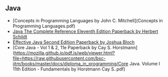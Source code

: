 ## Java

<!-- https://mozilla.github.io/pdf.js/web/viewer.html?file=https://raw.githubusercontent.com/bsc-iitm/books/master/docs/diploma_in_programming/books_name -->

- [Concepts in Programming Languages by John C. Mitchell](Concepts in Programming Languages.pdf)
- [Java The Complete Reference Eleventh Edition Paperback by Herbert Schildt]("https://mozilla.github.io/pdf.js/web/viewer.html?file=https://raw.githubusercontent.com/bsc-iitm/books/master/docs/diploma_in_programming/Herbert%20Schildt%20-%20Java_%20The%20Complete%20Reference%2C%20Eleventh%20Edition.%2011-McGraw-Hill%20Education%20(2019).pdf")
- [Effective Java Second Edition Paperback by Joshua Bloch](https://mozilla.github.io/pdf.js/web/viewer.html?file=https://raw.githubusercontent.com/bsc-iitm/books/master/docs/diploma_in_programming/Effective%20Java%20(2017,%20Addison-Wesley).pdf)
- [Core Java - Vol 1 & 2, 11e Paperback by Cay S. Horstmann](https://mozilla.github.io/pdf.js/web/viewer.html?file=https://raw.githubusercontent.com/bsc-iitm/books/master/docs/diploma_in_programming/Core Java. Volume I 11th Edition - Fundamentals by Horstmann Cay S..pdf)

